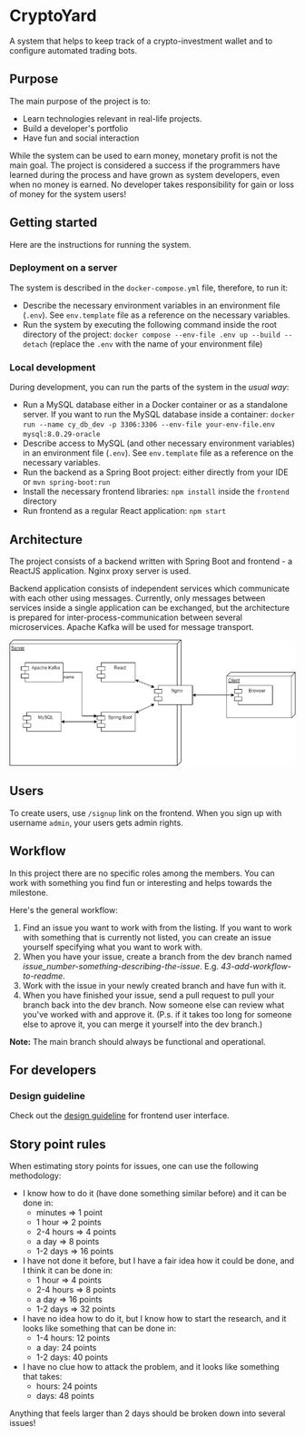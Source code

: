 # CryptoYard

A system that helps to keep track of a crypto-investment wallet and to configure automated trading bots.

## Purpose

The main purpose of the project is to:

* Learn technologies relevant in real-life projects.
* Build a developer's portfolio
* Have fun and social interaction

While the system can be used to earn money, monetary profit is not the main goal. The project is considered a success if
the programmers have learned during the process and have grown as system developers, even when no money is earned. No
developer takes responsibility for gain or loss of money for the system users!

## Getting started

Here are the instructions for running the system.

### Deployment on a server

The system is described in the `docker-compose.yml` file, therefore, to run it:

* Describe the necessary environment variables in an environment file (`.env`). 
  See `env.template` file as a reference on the necessary variables.
* Run the system by executing the following command inside the root directory of the
  project: `docker compose --env-file .env up --build --detach` (replace the `.env` with the name of your environment file)

### Local development

During development, you can run the parts of the system in the _usual way_:

* Run a MySQL database either in a Docker container or as a standalone server. If you want to run the MySQL database inside a container:
    `docker run --name cy_db_dev -p 3306:3306 --env-file your-env-file.env  mysql:8.0.29-oracle`
* Describe access to MySQL (and other necessary environment variables) in an environment file (`.env`).
  See `env.template` file as a reference on the necessary variables.
* Run the backend as a Spring Boot project: either directly from your IDE or `mvn spring-boot:run`
* Install the necessary frontend libraries: `npm install` inside the `frontend` directory
* Run frontend as a regular React application: `npm start`

## Architecture

The project consists of a backend written with Spring Boot and frontend - a ReactJS application. Nginx proxy server is
used.

Backend application consists of independent services which communicate with each other using messages. Currently, only
messages between services inside a single application can be exchanged, but the architecture is prepared for
inter-process-communication between several microservices. Apache Kafka will be used for message transport.

![architecture diagram](./documentation/architecture-diagram-v1.0.jpg)

[//]: # (TODO: Diagram for messaging architecture)

## Users
To create users, use `/signup` link on the frontend. 
When you sign up with username `admin`, your users gets admin rights.

## Workflow

In this project there are no specific roles among the members. You can work with something you find fun or interesting
and helps towards the milestone.

Here's the general workflow:

1. Find an issue you want to work with from the listing. If you want to work with something that is currently not
   listed, you can create an issue yourself specifying what you want to work with.
2. When you have your issue, create a branch from the dev branch named _issue_number-something-describing-the-issue_.
   E.g. _43-add-workflow-to-readme_.
3. Work with the issue in your newly created branch and have fun with it.
4. When you have finished your issue, send a pull request to pull your branch back into the dev branch. Now someone else
   can review what you've worked with and approve it. (P.s. if it takes too long for someone else to aprove it, you can
   merge it yourself into the dev branch.)

**Note:** The main branch should always be functional and operational.

## For developers

### Design guideline

Check out the [design guideline](documentation/design-guidelines) for frontend user interface.

## Story point rules
When estimating story points for issues, one can use the following methodology:
* I know how to do it (have done something similar before) and it can be done in:
  * minutes => 1 point
  * 1 hour => 2 points
  * 2-4 hours => 4 points
  * a day => 8 points
  * 1-2 days => 16 points
* I have not done it before, but I have a fair idea how it could be done, and I think it can be done in:
  * 1 hour => 4 points
  * 2-4 hours => 8 points
  * a day => 16 points
  * 1-2 days => 32 points
* I have no idea how to do it, but I know how to start the research, and it looks like something that can be done in:
  * 1-4 hours: 12 points 
  * a day: 24 points
  * 1-2 days: 40 points
* I have no clue how to attack the problem, and it looks like something that takes:
  * hours: 24 points 
  * days: 48 points

Anything that feels larger than 2 days should be broken down into several issues!
